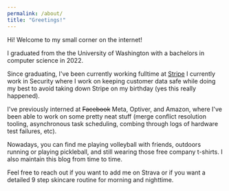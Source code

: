 ```yaml
---
permalink: /about/
title: "Greetings!"
---
```


Hi! Welcome to my small corner on the internet!

I graduated from the the University of Washington with a bachelors
in computer science in 2022. 

Since graduating, I've been currently working fulltime at [Stripe][stripe]
I currently work in Security where I work on keeping customer data safe
while doing my best to avoid taking down Stripe on my birthday (yes this really happened).

I've previously interned at ~~Facebook~~ Meta, Optiver, and Amazon, where
I've been able to work on some pretty neat stuff (merge conflict
resolution tooling, asynchronous task scheduling, combing through
logs of hardware test failures, etc).

Nowadays, you can find me playing volleyball with friends,
outdoors running or playing pickleball, and still wearing
those free company t-shirts. I also maintain this blog from
time to time.

Feel free to reach out if you want to add me on Strava
or if you want a detailed 9 step skincare routine for morning and nighttime.

[stripe]: https://stripe.com/about
